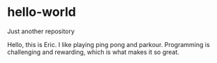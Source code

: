 # hello-world
Just another repository

Hello, this is Eric. I like playing ping pong and parkour. 
Programming is challenging and rewarding, which is what makes it so great. 
